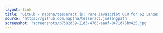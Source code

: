 ```yaml
---
layout: link
title: "GitHub - naptha/tesseract.js: Pure Javascript OCR for 62 Languages"
source: 'https://github.com/naptha/tesseract.js#langpath'
screenshot: 'screenshots/b7582d59-21d3-4765-aaaf-8471d75b9425.jpg'
---
```



